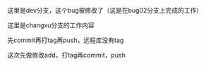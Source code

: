 
这里是dev分支，这个bug被修改了（这是在bug02分支上完成的工作）

这里是changxu分支的工作内容

先commit再打tag再push，远程库没有tag

这次先做修改add，打tag再commit，push